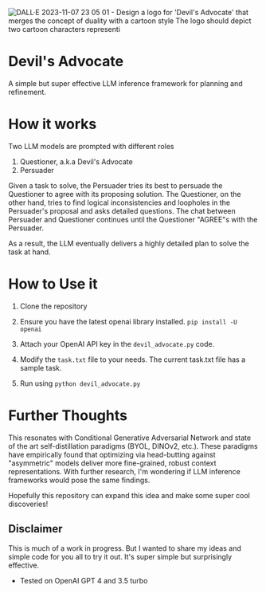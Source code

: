 ![DALL·E 2023-11-07 23 05 01 - Design a logo for 'Devil's Advocate' that merges the concept of duality with a cartoon style  The logo should depict two cartoon characters representi](https://github.com/Wingtail/devils-advocate/assets/36527269/a5068c83-bc15-45d5-8ad8-bef8419351da)

# Devil's Advocate

A simple but super effective LLM inference framework for planning and refinement.

# How it works

Two LLM models are prompted with different roles
1. Questioner, a.k.a Devil's Advocate
2. Persuader

Given a task to solve, the Persuader tries its best to persuade the Questioner to agree with its proposing solution. The Questioner, on the other hand, tries to find logical inconsistencies and loopholes in the Persuader's proposal and asks detailed questions. The chat between Persuader and Questioner continues until the Questioner "AGREE"s with the Persuader. 

As a result, the LLM eventually delivers a highly detailed plan to solve the task at hand.

# How to Use it

1. Clone the repository
2. Ensure you have the latest openai library installed.
```pip install -U openai```

3. Attach your OpenAI API key in the ```devil_advocate.py``` code.
5. Modify the ```task.txt``` file to your needs. The current task.txt file has a sample task.
6. Run using ```python devil_advocate.py```

# Further Thoughts

This resonates with Conditional Generative Adversarial Network and state of the art self-distillation paradigms (BYOL, DINOv2, etc.). These paradigms have empirically found that optimizing via head-butting against "asymmetric" models deliver more fine-grained, robust context representations. With further research, I'm wondering if LLM inference frameworks would pose the same findings. 

Hopefully this repository can expand this idea and make some super cool discoveries!

## Disclaimer

This is much of a work in progress. But I wanted to share my ideas and simple code for you all to try it out. It's super simple but surprisingly effective.

- Tested on OpenAI GPT 4 and 3.5 turbo

